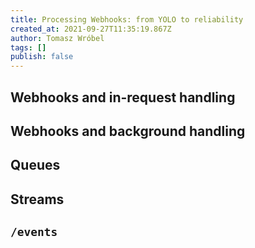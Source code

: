 ```yaml
---
title: Processing Webhooks: from YOLO to reliability
created_at: 2021-09-27T11:35:19.867Z
author: Tomasz Wróbel
tags: []
publish: false
---
```


## Webhooks and in-request handling 

## Webhooks and background handling

## Queues

## Streams

## `/events`
